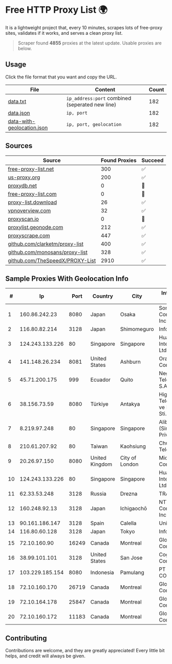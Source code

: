 
# Free HTTP Proxy List 🌍

It is a lightweight project that, every 10 minutes, scrapes lots of free-proxy sites, validates if it works, and serves a clean proxy list.


> Scraper found **4855** proxies at the latest update. Usable proxies are below.

## Usage

Click the file format that you want and copy the URL.


|File|Content|Count|
|----|-------|-----|
|[data.txt](https://raw.githubusercontent.com/themiralay/Proxy-List-World/master/data.txt)|`ip_address:port` combined (seperated new line)|182|
|[data.json](https://raw.githubusercontent.com/themiralay/Proxy-List-World/master/data.json)|`ip, port`|182|
|[data-with-geolocation.json](https://raw.githubusercontent.com/themiralay/Proxy-List-World/master/data-with-geolocation.json)|`ip, port, geolocation`|182|

## Sources

|Source|Found Proxies|Succeed|
|------|-------------|-------|
|[free-proxy-list.net](https://free-proxy-list.net)|300|✅|
|[us-proxy.org](https://www.us-proxy.org)|200|✅|
|[proxydb.net](http://proxydb.net)|0|🚫|
|[free-proxy-list.com](https://free-proxy-list.com/?page=&port=&type%5B%5D=http&type%5B%5D=https&up_time=0&search=Search)|0|🚫|
|[proxy-list.download](https://www.proxy-list.download/HTTP)|26|✅|
|[vpnoverview.com](https://vpnoverview.com/privacy/anonymous-browsing/free-proxy-servers)|32|✅|
|[proxyscan.io](https://www.proxyscan.io)|0|🚫|
|[proxylist.geonode.com](https://proxylist.geonode.com/api/proxy-list?limit=300&page=1&sort_by=lastChecked&sort_type=desc&protocols=http,https)|212|✅|
|[proxyscrape.com](https://api.proxyscrape.com/v2/?request=displayproxies&protocol=http&timeout=10000&country=all&ssl=all&anonymity=all)|447|✅|
|[github.com/clarketm/proxy-list](https://raw.githubusercontent.com/clarketm/proxy-list/master/proxy-list-raw.txt)|400|✅|
|[github.com/monosans/proxy-list](https://raw.githubusercontent.com/monosans/proxy-list/main/proxies/http.txt)|328|✅|
|[github.com/TheSpeedX/PROXY-List](https://raw.githubusercontent.com/TheSpeedX/PROXY-List/master/http.txt)|2910|✅|


## Sample Proxies With Geolocation Info

|#|Ip|Port|Country|City|Internet Service Provider|
|-|--|----|-------|----|-------------------------|
|1|160.86.242.23|8080|Japan|Osaka|Sony Network Communications Inc|
|2|116.80.82.214|3128|Japan|Shimomeguro|InfoSphere|
|3|124.243.133.226|80|Singapore|Singapore|Huawei International Pte. Ltd.|
|4|141.148.26.234|8081|United States|Ashburn|Oracle Corporation|
|5|45.71.200.175|999|Ecuador|Quito|Negocios Y Telefonia Nedetel S.A|
|6|38.156.73.59|8080|Türkiye|Antakya|High Speed Telekomunikasyon ve Hab. Hiz. Ltd. Sti.|
|7|8.219.97.248|80|Singapore|Singapore|Alibaba Cloud (Singapore) Private Limited|
|8|210.61.207.92|80|Taiwan|Kaohsiung|Chunghwa Telecom Co., Ltd.|
|9|20.26.97.150|8080|United Kingdom|City of London|Microsoft Corporation|
|10|124.243.133.226|80|Singapore|Singapore|Huawei International Pte. Ltd.|
|11|62.33.53.248|3128|Russia|Drezna|TRANS-TELECOM|
|12|160.248.92.13|3128|Japan|Ichigaochō|NTT PC Communications, Inc.|
|13|90.161.186.147|3128|Spain|Calella|Uni2|
|14|116.80.60.128|3128|Japan|Tokyo|InfoSphere|
|15|72.10.160.90|16249|Canada|Montreal|GloboTech Communications|
|16|38.99.101.101|3128|United States|San Jose|Cogent Communications|
|17|103.229.185.154|8080|Indonesia|Pamulang|PT INDONESIA COMNETS PLUS|
|18|72.10.160.170|26719|Canada|Montreal|GloboTech Communications|
|19|72.10.164.178|25847|Canada|Montreal|GloboTech Communications|
|20|72.10.160.172|11183|Canada|Montreal|GloboTech Communications|



## Contributing

Contributions are welcome, and they are greatly appreciated! Every
little bit helps, and credit will always be given.

